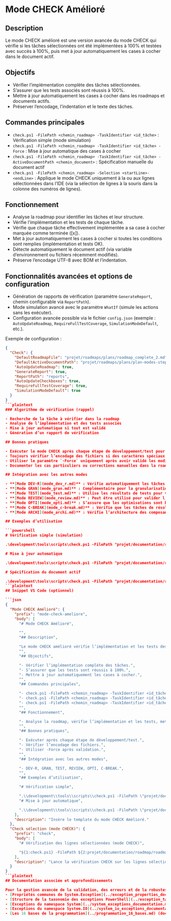 # Mode CHECK Amélioré

## Description

Le mode CHECK amélioré est une version avancée du mode CHECK qui vérifie si les tâches sélectionnées ont été implémentées à 100% et testées avec succès à 100%, puis met à jour automatiquement les cases à cocher dans le document actif.

## Objectifs

- Vérifier l’implémentation complète des tâches sélectionnées.
- S’assurer que les tests associés sont réussis à 100%.
- Mettre à jour automatiquement les cases à cocher dans les roadmaps et documents actifs.
- Préserver l’encodage, l’indentation et le texte des tâches.

## Commandes principales

- `check.ps1 -FilePath <chemin_roadmap> -TaskIdentifier <id_tâche>` : Vérification simple (mode simulation)
- `check.ps1 -FilePath <chemin_roadmap> -TaskIdentifier <id_tâche> -Force` : Mise à jour automatique des cases à cocher
- `check.ps1 -FilePath <chemin_roadmap> -TaskIdentifier <id_tâche> -ActiveDocumentPath <chemin_document>` : Spécification manuelle du document actif
- `check.ps1 -FilePath <chemin_roadmap> -Selection <startLine>-<endLine>` : Applique le mode CHECK uniquement à la ou aux lignes sélectionnées dans l’IDE (via la sélection de lignes à la souris dans la colonne des numéros de lignes).

## Fonctionnement

- Analyse la roadmap pour identifier les tâches et leur structure.
- Vérifie l’implémentation et les tests de chaque tâche.
- Vérifie que chaque tâche effectivement implémentée a sa case à cocher marquée comme terminée ([x]).
- Met à jour automatiquement les cases à cocher si toutes les conditions sont remplies (implémentation et tests OK).
- Détecte automatiquement le document actif (via variable d’environnement ou fichiers récemment modifiés).
- Préserve l’encodage UTF-8 avec BOM et l’indentation.

## Fonctionnalités avancées et options de configuration

- Génération de rapports de vérification (paramètre `GenerateReport`, chemin configurable via `ReportPath`).
- Mode simulation avancé avec le paramètre `WhatIf` (simule les actions sans les exécuter).
- Configuration avancée possible via le fichier `config.json` (exemple : `AutoUpdateRoadmap`, `RequireFullTestCoverage`, `SimulationModeDefault`, etc.).

Exemple de configuration :
```json
{
  "Check": {
    "DefaultRoadmapFile": "projet/roadmaps/plans/roadmap_complete_2.md",
    "DefaultActiveDocumentPath": "projet/roadmaps/plans/plan-modes-stepup.md",
    "AutoUpdateRoadmap": true,
    "GenerateReport": true,
    "ReportPath": "reports",
    "AutoUpdateCheckboxes": true,
    "RequireFullTestCoverage": true,
    "SimulationModeDefault": true
  }
}
```plaintext
### Algorithme de vérification (rappel)

- Recherche de la tâche à vérifier dans la roadmap
- Analyse de l’implémentation et des tests associés
- Mise à jour automatique si tout est validé
- Génération d’un rapport de vérification

## Bonnes pratiques

- Exécuter le mode CHECK après chaque étape de développement/test pour garantir la cohérence de la roadmap.
- Toujours vérifier l’encodage des fichiers si des caractères spéciaux sont présents.
- Utiliser le paramètre `-Force` uniquement après avoir validé les modifications en mode simulation.
- Documenter les cas particuliers ou corrections manuelles dans la roadmap.

## Intégration avec les autres modes

- **[Mode DEV-R](mode_dev_r.md)** : Vérifie automatiquement les tâches implémentées pendant le développement.
- **[Mode GRAN](mode_gran.md)** : Complémentaire pour la granularisation des tâches.
- **[Mode TEST](mode_test.md)** : Utilise les résultats de tests pour valider les tâches.
- **[Mode REVIEW](mode_review.md)** : Peut être utilisé pour valider l’avancement avant la revue qualité.
- **[Mode OPTI](mode_opti.md)** : S’assure que les optimisations sont bien validées et testées.
- **[Mode C-BREAK](mode_c-break.md)** : Vérifie que les tâches de résolution de cycles sont bien prises en compte dans la roadmap.
- **[Mode ARCHI](mode_archi.md)** : Vérifie l’architecture des composants en complément de l’implémentation et des tests.

## Exemples d’utilisation

```powershell
# Vérification simple (simulation)

.\development\tools\scripts\check.ps1 -FilePath "projet/documentation/roadmap/roadmap.md" -TaskIdentifier "1.2.3"

# Mise à jour automatique

.\development\tools\scripts\check.ps1 -FilePath "projet/documentation/roadmap/roadmap.md" -TaskIdentifier "1.2.3" -Force

# Spécification du document actif

.\development\tools\scripts\check.ps1 -FilePath "projet/documentation/roadmap/roadmap.md" -TaskIdentifier "1.2.3" -ActiveDocumentPath "projet/documentation/roadmap/roadmap.md" -Force
```plaintext
## Snippet VS Code (optionnel)

```json
{
  "Mode CHECK Amélioré": {
    "prefix": "mode-check-ameliore",
    "body": [
      "# Mode CHECK Amélioré",

      "",
      "## Description",

      "Le mode CHECK amélioré vérifie l’implémentation et les tests des tâches, puis met à jour les cases à cocher.",
      "",
      "## Objectifs",

      "- Vérifier l’implémentation complète des tâches.",
      "- S’assurer que les tests sont réussis à 100%.",
      "- Mettre à jour automatiquement les cases à cocher.",
      "",
      "## Commandes principales",

      "- check.ps1 -FilePath <chemin_roadmap> -TaskIdentifier <id_tâche>",
      "- check.ps1 -FilePath <chemin_roadmap> -TaskIdentifier <id_tâche> -Force",
      "- check.ps1 -FilePath <chemin_roadmap> -TaskIdentifier <id_tâche> -ActiveDocumentPath <chemin_document>",
      "",
      "## Fonctionnement",

      "- Analyse la roadmap, vérifie l’implémentation et les tests, met à jour les cases à cocher.",
      "",
      "## Bonnes pratiques",

      "- Exécuter après chaque étape de développement/test.",
      "- Vérifier l’encodage des fichiers.",
      "- Utiliser -Force après validation.",
      "",
      "## Intégration avec les autres modes",

      "- DEV-R, GRAN, TEST, REVIEW, OPTI, C-BREAK.",
      "",
      "## Exemples d’utilisation",

      "# Vérification simple",

      ".\\development\\tools\\scripts\\check.ps1 -FilePath \"projet/documentation/roadmap/roadmap.md\" -TaskIdentifier \"1.2.3\"",
      "# Mise à jour automatique",

      ".\\development\\tools\\scripts\\check.ps1 -FilePath \"projet/documentation/roadmap/roadmap.md\" -TaskIdentifier \"1.2.3\" -Force"
    ],
    "description": "Insère le template du mode CHECK Amélioré."
  },
  "Check sélection (mode CHECK)": {
    "prefix": "check",
    "body": [
      "# Vérification des lignes sélectionnées (mode CHECK)",

      "${1:check.ps1} -FilePath ${2:projet/documentation/roadmap/roadmap.md} -Selection ${TM_SELECTED_TEXT}"
    ],
    "description": "Lance la vérification CHECK sur les lignes sélectionnées dans l'éditeur."
  }
}
```plaintext
## Documentation associée et approfondissements

Pour la gestion avancée de la validation, des erreurs et de la robustesse, voir :
- [Propriétés communes de System.Exception](../exception_properties_documentation.md)
- [Structure de la taxonomie des exceptions PowerShell](../exception_taxonomy_structure.md)
- [Exceptions du namespace System](../system_exceptions_documentation.md)
- [Exceptions du namespace System.IO](../system_io_exceptions_documentation.md)
- [Les 16 bases de la programmation](../programmation_16_bases.md) (document de référence supérieur)
